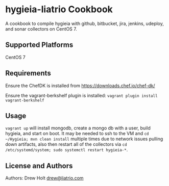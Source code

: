 hygieia-liatrio Cookbook
========================
A cookbook to compile hygieia with github, bitbucket, jira, jenkins, udeploy, and sonar collectors on CentOS 7.

Supported Platforms
-------------------

CentOS 7

Requirements
------------
Ensure the ChefDK is installed from https://downloads.chef.io/chef-dk/

Ensure the vagrant-berkshelf plugin is installed: `vagrant plugin install vagrant-berkshelf`

Usage
-----
`vagrant up` will install mongodb, create a mongo db with a user, build hygieia, and start on boot. It may be needed to ssh to the VM and `cd ~/Hygieia; mvn clean install` multiple times due to network issues pulling down artifacts, also then restart all of the collectors via `cd /etc/systemd/system; sudo systemctl restart hygieia-*`.

License and Authors
-------------------
Authors: Drew Holt <drew@liatrio.com>
